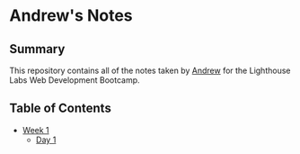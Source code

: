 # Andrew's Notes

## Summary 

This repository contains all of the notes taken by [Andrew](https://github.com/asduong/lighthouse-labs) for the Lighthouse Labs Web Development Bootcamp.

## Table of Contents
* [Week 1](/Week_1)
  * [Day 1](/Week_1/Day_1)
